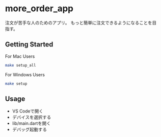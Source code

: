 # more_order_app

注文が苦手な人のためのアプリ。
もっと簡単に注文できるようになることを目指す。

## Getting Started

For Mac Users

```sh
make setup_all
```

For Windows Users

```sh
make setup
```

## Usage

- VS Codeで開く
- デバイスを選択する
- lib/main.dartを開く
- デバッグ起動する
